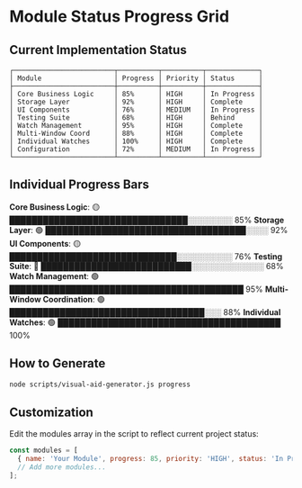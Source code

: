 # Module Status Progress Grid

## Current Implementation Status

```
┌─────────────────────────┬──────────┬──────────┬─────────────┐
│ Module                  │ Progress │ Priority │ Status      │
├─────────────────────────┼──────────┼──────────┼─────────────┤
│ Core Business Logic     │ 85%      │ HIGH     │ In Progress │
│ Storage Layer           │ 92%      │ HIGH     │ Complete    │
│ UI Components           │ 76%      │ MEDIUM   │ In Progress │
│ Testing Suite           │ 68%      │ HIGH     │ Behind      │
│ Watch Management        │ 95%      │ HIGH     │ Complete    │
│ Multi-Window Coord      │ 88%      │ HIGH     │ Complete    │
│ Individual Watches      │ 100%     │ HIGH     │ Complete    │
│ Configuration           │ 72%      │ MEDIUM   │ In Progress │
└─────────────────────────┴──────────┴──────────┴─────────────┘
```

## Individual Progress Bars

**Core Business Logic**: 🟡 ████████████████████████████████░░░░░░░░ 85%
**Storage Layer**: 🟢 ████████████████████████████████████░░░░ 92%
**UI Components**: 🟡 ██████████████████████████████░░░░░░░░░░ 76%
**Testing Suite**: 🔴 ███████████████████████████░░░░░░░░░░░░░ 68%
**Watch Management**: 🟢 ██████████████████████████████████████████ 95%
**Multi-Window Coordination**: 🟢 ███████████████████████████████████░░░ 88%
**Individual Watches**: 🟢 ████████████████████████████████████████ 100%

## How to Generate

```bash
node scripts/visual-aid-generator.js progress
```

## Customization

Edit the modules array in the script to reflect current project status:

```javascript
const modules = [
  { name: 'Your Module', progress: 85, priority: 'HIGH', status: 'In Progress' },
  // Add more modules...
];
```